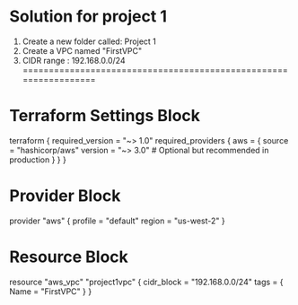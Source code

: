 # Solution for project 1
1) Create a new folder called: Project 1
2) Create a VPC named "FirstVPC"
3) CIDR range : 192.168.0.0/24
=================================================================

# Terraform Settings Block
terraform {
  required_version = "~> 1.0"
  required_providers {
    aws = {
        source  = "hashicorp/aws"
        version = "~> 3.0"
        # Optional but recommended in production
    }
  }
}

# Provider Block
provider "aws" {
  profile = "default"
  region  = "us-west-2"
}

# Resource Block

resource "aws_vpc" "project1vpc" {
    cidr_block = "192.168.0.0/24"
    tags = {
        Name = "FirstVPC"
    }
}
